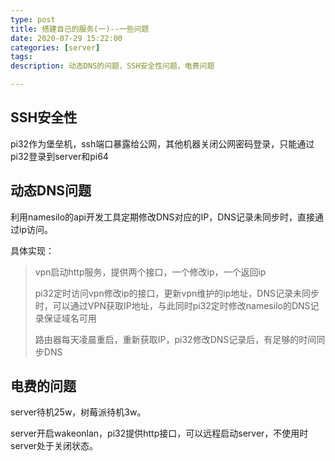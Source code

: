 ```yaml
---
type: post
title: 搭建自己的服务(一)--一些问题
date: 2020-07-29 15:22:00
categories: [server]
tags: 
description: 动态DNS的问题，SSH安全性问题，电费问题

---
```



## SSH安全性
pi32作为堡垒机，ssh端口暴露给公网，其他机器关闭公网密码登录，只能通过pi32登录到server和pi64

## 动态DNS问题
利用namesilo的api开发工具定期修改DNS对应的IP，DNS记录未同步时，直接通过ip访问。

具体实现：

> vpn启动http服务，提供两个接口，一个修改ip，一个返回ip
>
> pi32定时访问vpn修改ip的接口，更新vpn维护的ip地址，DNS记录未同步时，可以通过VPN获取IP地址，与此同时pi32定时修改namesilo的DNS记录保证域名可用
>
> 路由器每天凌晨重启，重新获取IP，pi32修改DNS记录后，有足够的时间同步DNS

## 电费的问题

server待机25w，树莓派待机3w。

server开启wakeonlan，pi32提供http接口，可以远程启动server，不使用时server处于关闭状态。








